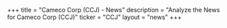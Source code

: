 +++
title = "Cameco Corp (CCJ) - News"
description = "Analyze the News for Cameco Corp (CCJ)"
ticker = "CCJ"
layout = "news"
+++

